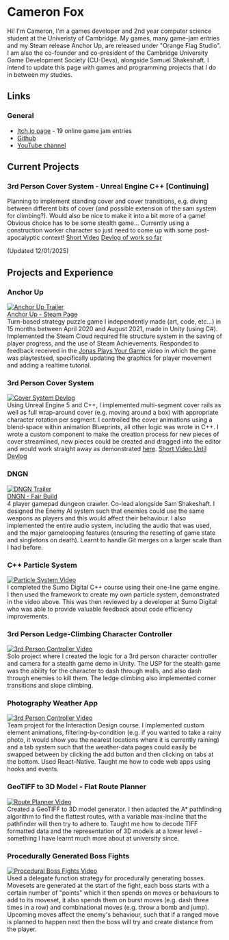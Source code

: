 # Cameron Fox

Hi! I'm Cameron, I'm a games developer and 2nd year computer science student at the Univeristy of Cambridge. My games, many game-jam entries and my Steam release Anchor Up, are released under "Orange Flag Studio". I am also the co-founder and co-president of the Cambridge University Game Development Society (CU-Devs), alongside Samuel Shakeshaft. I intend to update this page with games and programming projects that I do in between my studies.

## Links 

### General
- [Itch.io page](https://orange-flag.itch.io/)   - 19 online game jam entries
- [Github](https://github.com/badwolf2828)     
- [YouTube channel](https://www.youtube.com/@orangeflagstudio7841)

## Current Projects

### 3rd Person Cover System - Unreal Engine C++ [Continuing]

Planning to implement standing cover and cover transitions, e.g. diving between different bits of cover (and possible extension of the sam system for climbing?). Would also be nice to make it into a bit more of a game! Obvious choice has to be some stealth game... Currently using a construction worker character so just need to come up with some post-apocalyptic context!
[Short Video](https://www.linkedin.com/feed/update/urn:li:activity:7282817796915298304/) 
[Devlog of work so far](https://youtu.be/_-vrriGN1yU) 


(Updated 12/01/2025)

## Projects and Experience  

### Anchor Up
[![Anchor Up Trailer](https://img.youtube.com/vi/aNCixTz0mXI/0.jpg)](https://www.youtube.com/watch?v=aNCixTz0mXI)  
[Anchor Up - Steam Page](https://store.steampowered.com/app/1384000/Anchor_Up/)  
Turn-based strategy puzzle game I independently made (art, code, etc...) in 15 months between April 2020 and August 2021, made in Unity (using C#). Implemented the Steam Cloud required file structure system in the saving of player progress, and the use of Steam Achievements. Responded to feedback received in the [Jonas Plays Your Game](https://www.youtube.com/watch?v=Tjy0-ewKuYk&t=1s) video in which the game was playtestsed, specifically updating the graphics for player movement and adding a realtime tutorial.

### 3rd Person Cover System
[![Cover System Devlog](https://i.ytimg.com/vi/_-vrriGN1yU/hqdefault.jpg?sqp=-oaymwEnCNACELwBSFryq4qpAxkIARUAAIhCGAHYAQHiAQoIGBACGAY4AUAB&amp;rs=AOn4CLD0yNDLUkMqSf805ajFcvswFhhafg)](https://youtu.be/_-vrriGN1yU)  
Using Unreal Engine 5 and C++, I implemented multi-segment cover rails as well as full wrap-around cover (e.g. moving around a box) with appropriate character rotation per segment. I controlled the cover animations using a blend-space within animation Blueprints, all other logic was wrote in C++. I wrote a custom component to make the creation process for new pieces of cover streamlined, new pieces could be created and dragged into the editor and would work straight away as demonstrated [here](https://www.linkedin.com/feed/update/urn:li:activity:7282817796915298304/).
[Short Video Until Devlog](https://www.linkedin.com/feed/update/urn:li:activity:7282817796915298304/)  

### DNGN
[![DNGN Trailer](https://img.youtube.com/vi/x7JMQEBYFqI/0.jpg)](https://www.youtube.com/watch?v=x7JMQEBYFqI)  
[DNGN - Fair Build](https://cu-devs.itch.io/dngn-freshers-fair-ver)  
4 player gamepad dungeon crawler. Co-lead alongside Sam Shakeshaft. I designed the Enemy AI system such that enemies could use the same weapons as players and this would affect their behaviour. I also implemented the entire audio system, including the audio that was used, and the major gamelooping features (ensuring the resetting of game state and singletons on death). Learnt to handle Git merges on a larger scale than I had before.

### C++ Particle System  
[![Particle System Video](https://img.youtube.com/vi/LH8dyr6qCl8/0.jpg)](https://www.youtube.com/watch?v=LH8dyr6qCl8)  
I completed the Sumo Digital C++ course using their one-line game engine. I then used the framework to create my own particle system, demonstrated in the video above. This was then reviewed by a developer at Sumo Digital who was able to provide valuable feedback about code efficiency improvements.

### 3rd Person Ledge-Climbing Character Controller
[![3rd Person Controller Video](https://img.youtube.com/vi/JsnFtw4QK7k/0.jpg)](https://www.youtube.com/watch?v=JsnFtw4QK7k)  
Solo project where I created the logic for a 3rd person character controller and camera for a stealth game demo in Unity. The USP for the stealth game was the ability for the character to dash through walls, and also dash through enemies to kill them. The ledge climbing also implemented corner transitions and slope climbing.

### Photography Weather App  
[![3rd Person Controller Video](https://img.youtube.com/vi/3fuzVbWm56s/0.jpg)](https://www.youtube.com/watch?v=3fuzVbWm56s)  
Team project for the Interaction Design course. I implemented custom element animations, filtering-by-condition (e.g. if you wanted to take a rainy photo, it would show you the nearest locations where it is currently raining) and a tab system such that the weather-data pages could easily be swapped between by clicking the add button and then clicking on tabs at the bottom. Used React-Native. Taught me how to code web apps using hooks and events.

### GeoTIFF to 3D Model - Flat Route Planner
[![Route Planner Video](https://img.youtube.com/vi/OsSs4PIqN9k/0.jpg)](https://www.youtube.com/watch?v=OsSs4PIqN9k)  
Created a GeoTIFF to 3D model generator. I then adapted the A* pathfinding algorithm to find the flattest routes, with a variable max-incline that the pathfinder will then try to adhere to. Taught me how to decode TIFF formatted data and the representation of 3D models at a lower level - something I have learnt much more about at university since.  

### Procedurally Generated Boss Fights
[![Procedural Boss Fights Video](https://img.youtube.com/vi/PD7mZSkJmu4/0.jpg)](https://www.youtube.com/watch?v=PD7mZSkJmu4)  
Used a delegate function strategy for procedurally generating bosses. Movesets are generated at the start of the fight, each boss starts with a certain number of "points" which it then spends on moves or behaviours to add to its moveset, it also spends them on burst moves (e.g. dash three times in a row) and combinational moves (e.g. throw a bomb and jump). Upcoming moves affect the enemy's behaviour, such that if a ranged move is planned to happen next then the boss will try and create distance from the player.
